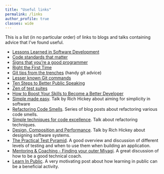 ```yaml
---
title: "Useful links"
permalink: /links
author_profile: true
classes: wide
---
```

This is a list (in no particular order) of links to blogs and talks containing advice that I’ve found useful.

- [Lessons Learned in Software Development](http://henrikwarne.com/2015/04/16/lessons-learned-in-software-development/)
- [Code standards that matter](https://medium.com/@duncan/code-standards-that-matter-c4961473aad0)
- [Signs that you’re a good programmer](http://www.yacoset.com/Home/signs-that-you-re-a-good-programmer)
- [Right the First Time](https://speakerdeck.com/sartak/right-the-first-time)
- [Git tips from the trenches](https://ochronus.com/git-tips-from-the-trenches/) (handy git advice)
- [Lesser known Git commands](https://hackernoon.com/lesser-known-git-commands-151a1918a60#.nfxjc2jom)
- [Ten Steps to Better Public Speaking](http://hintjens.com/blog:107)
- [Zen of test suites](http://ovid.github.io/zen-of-test-suites/)
- [How to Boost Your Skills to Become a Better Developer](https://www.infoq.com/articles/skills-better-developer)
- [Simple made easy](https://www.infoq.com/presentations/Simple-Made-Easy). Talk by Rich Hickey about aiming for simplicity in software
- [Refactoring Code Smells](https://blog.jetbrains.com/idea/2017/08/code-smells-null/). Series of blog posts about refactoring various code smells.
- [Simple techniques for code excellence](https://www.youtube.com/watch?v=aWiwDdx_rdo&feature=youtu.be). Talk about refactoring techniques.
- [Design, Composition and Performance](https://www.infoq.com/presentations/Design-Composition-Performance). Talk by Rich Hickey about designing software systems.
- [The Practical Test Pyramid](https://martinfowler.com/articles/practical-test-pyramid.html). A good overview and discussion of different levels of testing and when to use them when building an application.
- [Mentoring & Coaching - Finding your outer Miyagi](https://www.gesqa.com/post/mentoring-coaching-finding-your-outer-miyagi). A great discussion of how to be a good technical coach.
- [Learn In Public](https://www.swyx.io/writing/learn-in-public/). A very motivating post about how learning in public can be a beneficial activity.
